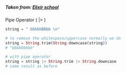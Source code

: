 ##### Taken from: [Elixir school](https://elixirschool.com/en/lessons/basics/pipe_operator)

Pipe Operator ( |> )

```elixir
string = " bbbbbBBbb \n"

# to remove the whitespace/uppercase normally we do
string = String.trim(String.downcase(string))
# "bbbbbbbbb"

# with pipe operator
string = string |> String.trim |> String.downcase
# same result as before
```